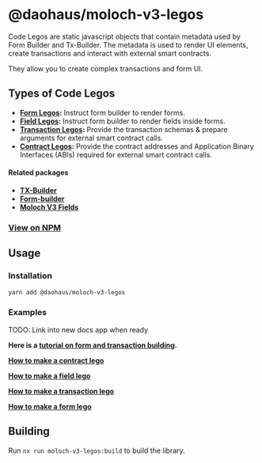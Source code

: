 # @daohaus/moloch-v3-legos

Code Legos are static javascript objects that contain metadata used by Form Builder and Tx-Builder. The metadata is used to render UI elements, create transactions and interact with external smart contracts.

They allow you to create complex transactions and form UI.

## Types of Code Legos

- **[Form Legos](https://github.com/HausDAO/monorepo/blob/develop/libs/moloch-v3-legos/src/form.ts):** Instruct form builder to render forms.
- **[Field Legos](https://github.com/HausDAO/monorepo/blob/develop/libs/moloch-v3-legos/src/fields.ts):** Instruct form builder to render fields inside forms.
- **[Transaction Legos](https://github.com/HausDAO/monorepo/blob/develop/libs/moloch-v3-legos/src/tx.ts):** Provide the transaction schemas & prepare arguments for external smart contract calls.
- **[Contract Legos](https://github.com/HausDAO/monorepo/blob/develop/libs/moloch-v3-legos/src/contracts.ts):** Provide the contract addresses and Application Binary Interfaces (ABIs) required for external smart contract calls.

#### Related packages

- [**TX-Builder**](https://github.com/HausDAO/monorepo/tree/develop/libs/tx-builder)
- [**Form-builder**](https://github.com/HausDAO/monorepo/tree/develop/libs/form-builder)
- [**Moloch V3 Fields**](https://github.com/HausDAO/monorepo/tree/develop/libs/moloch-v3-fields)

### [View on NPM](https://www.npmjs.com/package/@daohaus/moloch-v3-legos)

## Usage

### Installation

```bash
yarn add @daohaus/moloch-v3-legos
```

### Examples

TODO: Link into new docs app when ready

**Here is a [tutorial on form and transaction building]().**

[**How to make a contract lego**]()

[**How to make a field lego**]()

[**How to make a transaction lego**]()

[**How to make a form lego**]()

## Building

Run `nx run moloch-v3-legos:build` to build the library.

